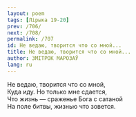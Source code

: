 ```yaml
---
layout: poem
tags: [Лірыка 19-20]
prev: /706/
next: /708/
permalink: /707
id: Не ведаю, творится что со мной...
title: Не ведаю, творится что со мной...
author: ЗМІТРОК МАРОЗАЎ
lang: ru
---
```



Не ведаю, творится что со мной,  
Куда иду. Но только мне сдается,  
Что жизнь — сраженье Бога с сатаной  
На поле битвы, жизнью что зовется.  
